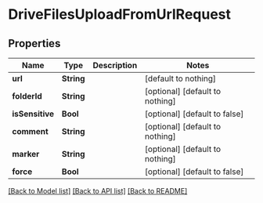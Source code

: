 # DriveFilesUploadFromUrlRequest


## Properties
Name | Type | Description | Notes
------------ | ------------- | ------------- | -------------
**url** | **String** |  | [default to nothing]
**folderId** | **String** |  | [optional] [default to nothing]
**isSensitive** | **Bool** |  | [optional] [default to false]
**comment** | **String** |  | [optional] [default to nothing]
**marker** | **String** |  | [optional] [default to nothing]
**force** | **Bool** |  | [optional] [default to false]


[[Back to Model list]](../README.md#models) [[Back to API list]](../README.md#api-endpoints) [[Back to README]](../README.md)


